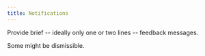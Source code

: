 ```yaml
---
title: Notifications
---
```


Provide brief -- ideally only one or two lines -- feedback messages.

Some might be dismissible.
